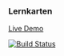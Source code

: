### Lernkarten

[Live Demo](https://lernkarten-123.herokuapp.com/)


[![Build Status](https://travis-ci.org/dankreiger/lernkarten.svg?branch=master)](https://travis-ci.org/dankreiger/lernkarten)
